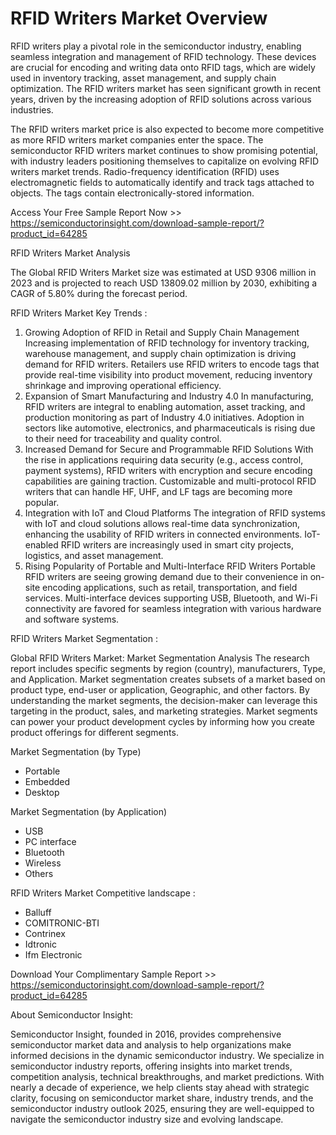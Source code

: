 <h1>RFID Writers Market Overview</h1>

RFID writers play a pivotal role in the semiconductor industry, enabling seamless integration and management of RFID technology. These devices are crucial for encoding and writing data onto RFID tags, which are widely used in inventory tracking, asset management, and supply chain optimization. The RFID writers market has seen significant growth in recent years, driven by the increasing adoption of RFID solutions across various industries.

The RFID writers market price is also expected to become more competitive as more RFID writers market companies enter the space. The semiconductor RFID writers market continues to show promising potential, with industry leaders positioning themselves to capitalize on evolving RFID writers market trends. Radio-frequency identification (RFID) uses electromagnetic fields to automatically identify and track tags attached to objects. The tags contain electronically-stored information.

Access Your Free Sample Report Now >> https://semiconductorinsight.com/download-sample-report/?product_id=64285

RFID Writers Market Analysis 

The Global RFID Writers Market size was estimated at USD 9306 million in 2023 and is projected to reach USD 13809.02 million by 2030, exhibiting a CAGR of 5.80% during the forecast period.

RFID Writers Market Key Trends : 

1. Growing Adoption of RFID in Retail and Supply Chain Management
Increasing implementation of RFID technology for inventory tracking, warehouse management, and supply chain optimization is driving demand for RFID writers.
Retailers use RFID writers to encode tags that provide real-time visibility into product movement, reducing inventory shrinkage and improving operational efficiency.
2. Expansion of Smart Manufacturing and Industry 4.0
In manufacturing, RFID writers are integral to enabling automation, asset tracking, and production monitoring as part of Industry 4.0 initiatives.
Adoption in sectors like automotive, electronics, and pharmaceuticals is rising due to their need for traceability and quality control.
3. Increased Demand for Secure and Programmable RFID Solutions
With the rise in applications requiring data security (e.g., access control, payment systems), RFID writers with encryption and secure encoding capabilities are gaining traction.
Customizable and multi-protocol RFID writers that can handle HF, UHF, and LF tags are becoming more popular.
4. Integration with IoT and Cloud Platforms
The integration of RFID systems with IoT and cloud solutions allows real-time data synchronization, enhancing the usability of RFID writers in connected environments.
IoT-enabled RFID writers are increasingly used in smart city projects, logistics, and asset management.
5. Rising Popularity of Portable and Multi-Interface RFID Writers
Portable RFID writers are seeing growing demand due to their convenience in on-site encoding applications, such as retail, transportation, and field services.
Multi-interface devices supporting USB, Bluetooth, and Wi-Fi connectivity are favored for seamless integration with various hardware and software systems.

RFID Writers Market Segmentation :

Global RFID Writers Market: Market Segmentation Analysis The research report includes specific segments by region (country), manufacturers, Type, and Application. Market segmentation creates subsets of a market based on product type, end-user or application, Geographic, and other factors. By understanding the market segments, the decision-maker can leverage this targeting in the product, sales, and marketing strategies. Market segments can power your product development cycles by informing how you create product offerings for different segments.

Market Segmentation (by Type)

-  Portable
-  Embedded
-  Desktop

Market Segmentation (by Application)

-  USB
-  PC interface
-  Bluetooth
-  Wireless
-  Others

RFID Writers Market Competitive landscape :

-  Balluff
-  COMITRONIC-BTI
-  Contrinex
-  Idtronic
-  Ifm Electronic

Download Your Complimentary Sample Report >> https://semiconductorinsight.com/download-sample-report/?product_id=64285

About Semiconductor Insight:


Semiconductor Insight, founded in 2016, provides comprehensive semiconductor market data and analysis to help organizations make informed decisions in the dynamic semiconductor industry. We specialize in semiconductor industry reports, offering insights into market trends, competition analysis, technical breakthroughs, and market predictions. With nearly a decade of experience, we help clients stay ahead with strategic clarity, focusing on semiconductor market share, industry trends, and the semiconductor industry outlook 2025, ensuring they are well-equipped to navigate the semiconductor industry size and evolving landscape.  

